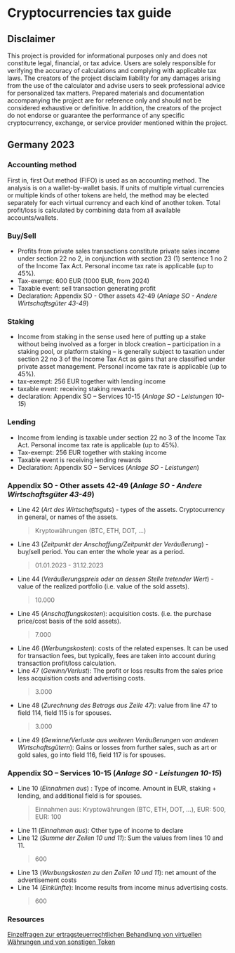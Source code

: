 
# Cryptocurrencies tax guide

## Disclaimer

This project is provided for informational purposes only and does not constitute legal, financial, or tax advice. Users
are solely responsible for verifying the accuracy of calculations and complying with applicable tax laws. The creators
of the project disclaim liability for any damages arising from the use of the calculator and advise users to seek
professional advice for personalized tax matters. Prepared materials and documentation accompanying the project are for
reference only and should not be considered exhaustive or definitive. In addition, the creators of the project do not
endorse or guarantee the performance of any specific cryptocurrency, exchange, or service provider mentioned within
the project.

## Germany 2023

### Accounting method

First in, first Out method (FIFO) is used as an accounting method. The analysis is on a wallet-by-wallet basis.
If units of multiple virtual currencies or multiple kinds of other tokens are held, the method may be elected separately
for each virtual currency and each kind of another token.
Total profit/loss is calculated by combining data from all available accounts/wallets.

### Buy/Sell

* Profits from private sales transactions constitute private sales income under section 22 no 2, in conjunction with
  section 23 (1) sentence 1 no 2 of the Income Tax Act. Personal income tax rate is applicable (up to 45%).
* Tax-exempt: 600 EUR (1000 EUR, from 2024)
* Taxable event: sell transaction generating profit
* Declaration: Appendix SO - Other assets 42-49 (*Anlage SO - Andere Wirtschaftsgüter 43-49*)

### Staking

* Income from staking in the sense used here of putting up a stake without being involved as a forger in block
  creation – participation in a staking pool, or platform staking – is generally subject to taxation under section 22 no
  3 of the Income Tax Act as gains that are classified under private asset management. Personal income tax rate is
  applicable (up to 45%).
* tax-exempt: 256 EUR together with lending income
* taxable event: receiving staking rewards
* declaration: Appendix SO – Services 10-15 (*Anlage SO - Leistungen 10-15*)

### Lending

* Income from lending is taxable under section 22 no 3 of the Income Tax Act. Personal income tax rate is applicable (up
  to 45%).
* Tax-exempt: 256 EUR together with staking income
* Taxable event is receiving lending rewards
* Declaration: Appendix SO – Services (*Anlage SO - Leistungen*)

### Appendix SO - Other assets 42-49 (*Anlage SO - Andere Wirtschaftsgüter 43-49*)

* Line 42 (*Art des Wirtschaftsguts*) - types of the assets. Cryptocurrency in general, or names of the assets.
  > Kryptowährungen (BTC, ETH, DOT, ...)
* Line 43 (*Zeitpunkt der Anschaffung/Zeitpunkt der Veräußerung*) - buy/sell period. You can enter the whole year as a period.
  > 01.01.2023 - 31.12.2023
* Line 44 (*Veräußerungspreis oder an dessen Stelle tretender Wert*) - value of the realized portfolio (i.e. value of the sold assets).
  > 10.000
* Line 45 (*Anschaffungskosten*): acquisition costs. (i.e. the purchase price/cost basis of the sold assets).
  > 7.000
* Line 46 (*Werbungskosten*): costs of the related expenses. It can be used for transaction fees, but typically, fees are taken
  into account during transaction profit/loss calculation.
* Line 47 (*Gewinn/Verlust*): The profit or loss results from the sales price less acquisition costs and advertising
  costs.
  > 3.000
* Line 48 (*Zurechnung des Betrags aus Zeile 47*): value from line 47 to field 114, field 115 is for spouses.
  > 3.000
* Line 49 (*Gewinne/Verluste aus weiteren Veräußerungen von anderen Wirtschaftsgütern*): Gains or losses from further
  sales, such as art or gold sales, go into field 116, field 117 is for spouses.

### Appendix SO – Services 10-15 (*Anlage SO - Leistungen 10-15*)

* Line 10 (*Einnahmen aus*) : Type of income. Amount in EUR, staking + lending, and additional field is for spouses.
  > Einnahmen aus: Kryptowährungen (BTC, ETH, DOT, ...), EUR: 500, EUR: 100
* Line 11 (*Einnahmen aus*): Other type of income to declare
* Line 12 (*Summe der Zeilen 10 und 11*): Sum the values from lines 10 and 11.
  > 600
* Line 13 (*Werbungskosten zu den Zeilen 10 und 11*): net amount of the advertisement costs
* Line 14 (*Einkünfte*): Income results from income minus advertising costs.
  > 600

### Resources

[Einzelfragen zur ertragsteuerrechtlichen Behandlung von virtuellen Währungen und von sonstigen Token](https://www.bundesfinanzministerium.de/Content/DE/Pressemitteilungen/Finanzpolitik/2022/05/2022-05-09-einzelfragen-zur-ertragsteuerrechtlichen-behandlung-von-virtuellen-waehrungen-und-von-sonstigen-token.html)
